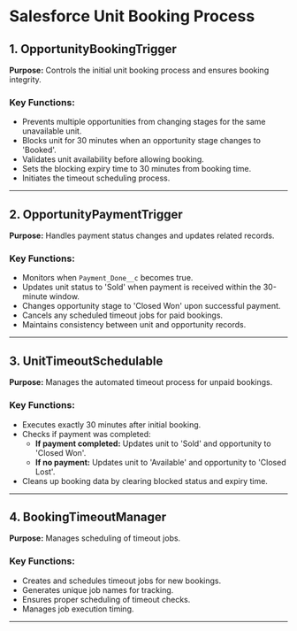 # Salesforce Unit Booking Process

## 1. **OpportunityBookingTrigger**

**Purpose:** Controls the initial unit booking process and ensures booking integrity.

### Key Functions:
- Prevents multiple opportunities from changing stages for the same unavailable unit.
- Blocks unit for 30 minutes when an opportunity stage changes to 'Booked'.
- Validates unit availability before allowing booking.
- Sets the blocking expiry time to 30 minutes from booking time.
- Initiates the timeout scheduling process.

---

## 2. **OpportunityPaymentTrigger**

**Purpose:** Handles payment status changes and updates related records.

### Key Functions:
- Monitors when `Payment_Done__c` becomes true.
- Updates unit status to 'Sold' when payment is received within the 30-minute window.
- Changes opportunity stage to 'Closed Won' upon successful payment.
- Cancels any scheduled timeout jobs for paid bookings.
- Maintains consistency between unit and opportunity records.

---

## 3. **UnitTimeoutSchedulable**

**Purpose:** Manages the automated timeout process for unpaid bookings.

### Key Functions:
- Executes exactly 30 minutes after initial booking.
- Checks if payment was completed:
  - **If payment completed:** Updates unit to 'Sold' and opportunity to 'Closed Won'.
  - **If no payment:** Updates unit to 'Available' and opportunity to 'Closed Lost'.
- Cleans up booking data by clearing blocked status and expiry time.

---

## 4. **BookingTimeoutManager**

**Purpose:** Manages scheduling of timeout jobs.

### Key Functions:
- Creates and schedules timeout jobs for new bookings.
- Generates unique job names for tracking.
- Ensures proper scheduling of timeout checks.
- Manages job execution timing.

---
